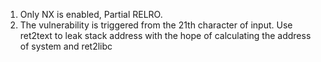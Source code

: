 1. Only NX is enabled, Partial RELRO.
2. The vulnerability is triggered from the 21th character of input. Use ret2text to leak stack address with the hope of calculating the address of system and ret2libc
